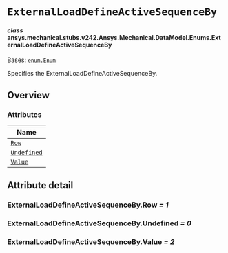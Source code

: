 # `ExternalLoadDefineActiveSequenceBy`



#### *class* ansys.mechanical.stubs.v242.Ansys.Mechanical.DataModel.Enums.ExternalLoadDefineActiveSequenceBy

Bases: [`enum.Enum`](https://docs.python.org/3/library/enum.html#enum.Enum)

Specifies the ExternalLoadDefineActiveSequenceBy.

<!-- !! processed by numpydoc !! -->

<a id="overview"></a>

## Overview

### Attributes

| Name |
| -------------------------------------------------------------- |
| [`Row`](#ExternalLoadDefineActiveSequenceBy.Row) |
| [`Undefined`](#ExternalLoadDefineActiveSequenceBy.Undefined) |
| [`Value`](#ExternalLoadDefineActiveSequenceBy.Value) |

<a id="attribute-detail"></a>

## Attribute detail

<a id="ExternalLoadDefineActiveSequenceBy.Row"></a>

### ExternalLoadDefineActiveSequenceBy.Row *= 1*

<a id="ExternalLoadDefineActiveSequenceBy.Undefined"></a>

### ExternalLoadDefineActiveSequenceBy.Undefined *= 0*

<a id="ExternalLoadDefineActiveSequenceBy.Value"></a>

### ExternalLoadDefineActiveSequenceBy.Value *= 2*


